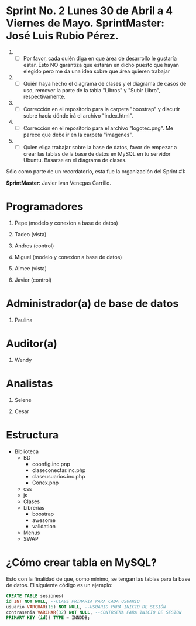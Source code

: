 # Sprint No. 2 Lunes 30 de Abril a 4 Viernes de Mayo. **SprintMaster:** José Luis Rubio Pérez.

1. - [ ] Por favor, cada quién diga en que área de desarrollo le gustaría estar. 
Esto NO garantiza que estarán en dicho puesto que hayan elegido pero me da una idea sobre que área quieren trabajar

2. - [ ] Quién haya hecho el diagrama de clases y el diagrama de casos de uso, remover la parte de la tabla "Libros" y "Subir Libro", respectivamente.

3. - [ ] Corrección en el repositorio para la carpeta "boostrap" y discutir sobre hacía dónde irá el archivo "index.html".

4. - [ ] Corrección en el repositorio para el archivo "logotec.png". Me parece que debe ir en la carpeta "imagenes".

5. - [ ] Quien eliga trabajar sobre la base de datos, favor de empezar a crear las tablas de la base de datos en MySQL en tu servidor Ubuntu. Basarse en el diagrama de clases.

Sólo como parte de un recordatorio, esta fue la organización del Sprint #1:

**SprintMaster:** Javier Ivan Venegas Carrillo.

# Programadores

1. Pepe (modelo y conexion a base de datos)

2. Tadeo (vista)

3. Andres (control)

4. Miguel (modelo y conexion a base de datos)

5. Aimee (vista)

6. Javier (control)

# Administrador(a) de base de datos

1. Paulina

# Auditor(a)

1. Wendy

# Analistas

1. Selene

2. Cesar

# Estructura

+ Biblioteca
	+ BD
		- coonfig.inc.pnp
		- claseconectar.inc.php
		- claseusuarios.inc.php
		- Conex.pnp
	+ css
	+ js
	+ Clases
	+ Librerias
		- boostrap
		- awesome
		- validation
	+ Menus
	+ SWAP
	
# ¿Cómo crear tabla en MySQL?

Esto con la finalidad de que, como mínimo, se tengan las tablas para la base de datos. El siguiente código es un ejemplo:

```sql
CREATE TABLE sesiones(
id INT NOT NULL, --CLAVE PRIMARIA PARA CADA USUARIO
usuario VARCHAR(16) NOT NULL, --USUARIO PARA INICIO DE SESIÓN
contrasenia VARCHAR(32) NOT NULL, --CONTRSEÑA PARA INICIO DE SESIÓN
PRIMARY KEY (id)) TYPE = INNODB;
```